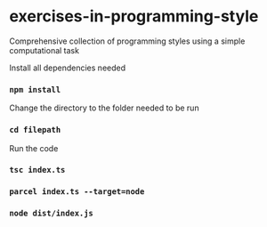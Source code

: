 # exercises-in-programming-style
Comprehensive collection of programming styles using a simple computational task

Install all dependencies needed
### `npm install`

Change the directory to the folder needed to be run
### `cd filepath`

Run the code
### `tsc index.ts`
### `parcel index.ts --target=node`
### `node dist/index.js`

